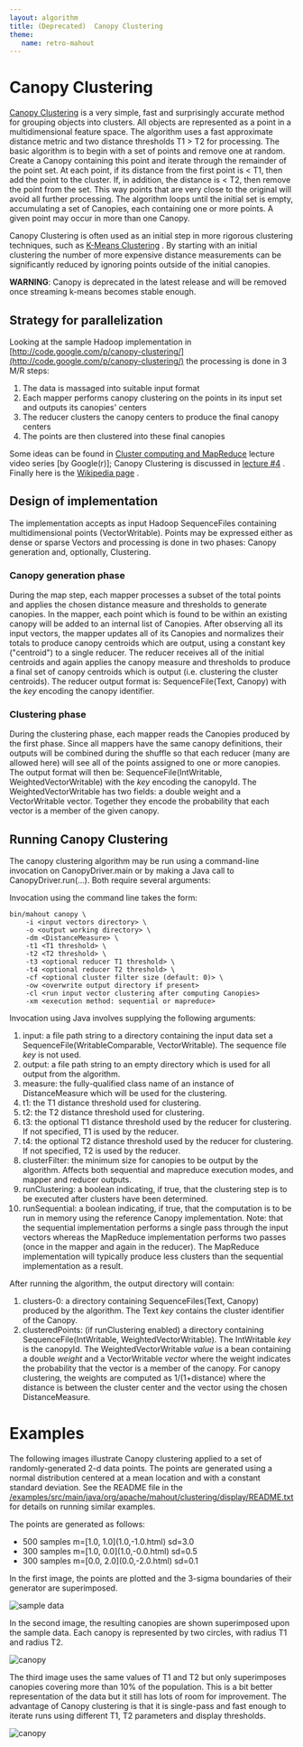```yaml
---
layout: algorithm
title: (Deprecated)  Canopy Clustering
theme:
   name: retro-mahout
---
```


<a name="CanopyClustering-CanopyClustering"></a>
# Canopy Clustering

[Canopy Clustering](http://www.kamalnigam.com/papers/canopy-kdd00.pdf)
 is a very simple, fast and surprisingly accurate method for grouping
objects into clusters. All objects are represented as a point in a
multidimensional feature space. The algorithm uses a fast approximate
distance metric and two distance thresholds T1 > T2 for processing. The
basic algorithm is to begin with a set of points and remove one at random.
Create a Canopy containing this point and iterate through the remainder of
the point set. At each point, if its distance from the first point is < T1,
then add the point to the cluster. If, in addition, the distance is < T2,
then remove the point from the set. This way points that are very close to
the original will avoid all further processing. The algorithm loops until
the initial set is empty, accumulating a set of Canopies, each containing
one or more points. A given point may occur in more than one Canopy.

Canopy Clustering is often used as an initial step in more rigorous
clustering techniques, such as [K-Means Clustering](k-means-clustering.html)
. By starting with an initial clustering the number of more expensive
distance measurements can be significantly reduced by ignoring points
outside of the initial canopies.

**WARNING**: Canopy is deprecated in the latest release and will be removed once streaming k-means becomes stable enough.
 
<a name="CanopyClustering-Strategyforparallelization"></a>
## Strategy for parallelization

Looking at the sample Hadoop implementation in [http://code.google.com/p/canopy-clustering/](http://code.google.com/p/canopy-clustering/)
 the processing is done in 3 M/R steps:
1. The data is massaged into suitable input format
1. Each mapper performs canopy clustering on the points in its input set and
outputs its canopies' centers
1. The reducer clusters the canopy centers to produce the final canopy
centers
1. The points are then clustered into these final canopies

Some ideas can be found in [Cluster computing and MapReduce](https://www.youtube.com/watch?v=yjPBkvYh-ss&list=PLEFAB97242917704A)
 lecture video series \[by Google(r)\]; Canopy Clustering is discussed in [lecture #4](https://www.youtube.com/watch?v=1ZDybXl212Q)
. Finally here is the [Wikipedia page](http://en.wikipedia.org/wiki/Canopy_clustering_algorithm)
.

<a name="CanopyClustering-Designofimplementation"></a>
## Design of implementation

The implementation accepts as input Hadoop SequenceFiles containing
multidimensional points (VectorWritable). Points may be expressed either as
dense or sparse Vectors and processing is done in two phases: Canopy
generation and, optionally, Clustering.

<a name="CanopyClustering-Canopygenerationphase"></a>
### Canopy generation phase

During the map step, each mapper processes a subset of the total points and
applies the chosen distance measure and thresholds to generate canopies. In
the mapper, each point which is found to be within an existing canopy will
be added to an internal list of Canopies. After observing all its input
vectors, the mapper updates all of its Canopies and normalizes their totals
to produce canopy centroids which are output, using a constant key
("centroid") to a single reducer. The reducer receives all of the initial
centroids and again applies the canopy measure and thresholds to produce a
final set of canopy centroids which is output (i.e. clustering the cluster
centroids). The reducer output format is: SequenceFile(Text, Canopy) with
the _key_ encoding the canopy identifier. 

<a name="CanopyClustering-Clusteringphase"></a>
### Clustering phase

During the clustering phase, each mapper reads the Canopies produced by the
first phase. Since all mappers have the same canopy definitions, their
outputs will be combined during the shuffle so that each reducer (many are
allowed here) will see all of the points assigned to one or more canopies.
The output format will then be: SequenceFile(IntWritable,
WeightedVectorWritable) with the _key_ encoding the canopyId. The
WeightedVectorWritable has two fields: a double weight and a VectorWritable
vector. Together they encode the probability that each vector is a member
of the given canopy.

<a name="CanopyClustering-RunningCanopyClustering"></a>
## Running Canopy Clustering

The canopy clustering algorithm may be run using a command-line invocation
on CanopyDriver.main or by making a Java call to CanopyDriver.run(...).
Both require several arguments:

Invocation using the command line takes the form:


    bin/mahout canopy \
        -i <input vectors directory> \
        -o <output working directory> \
        -dm <DistanceMeasure> \
        -t1 <T1 threshold> \
        -t2 <T2 threshold> \
        -t3 <optional reducer T1 threshold> \
        -t4 <optional reducer T2 threshold> \
        -cf <optional cluster filter size (default: 0)> \
        -ow <overwrite output directory if present>
        -cl <run input vector clustering after computing Canopies>
        -xm <execution method: sequential or mapreduce>


Invocation using Java involves supplying the following arguments:

1. input: a file path string to a directory containing the input data set a
SequenceFile(WritableComparable, VectorWritable). The sequence file _key_
is not used.
1. output: a file path string to an empty directory which is used for all
output from the algorithm.
1. measure: the fully-qualified class name of an instance of DistanceMeasure
which will be used for the clustering.
1. t1: the T1 distance threshold used for clustering.
1. t2: the T2 distance threshold used for clustering.
1. t3: the optional T1 distance threshold used by the reducer for
clustering. If not specified, T1 is used by the reducer.
1. t4: the optional T2 distance threshold used by the reducer for
clustering. If not specified, T2 is used by the reducer.
1. clusterFilter: the minimum size for canopies to be output by the
algorithm. Affects both sequential and mapreduce execution modes, and
mapper and reducer outputs.
1. runClustering: a boolean indicating, if true, that the clustering step is
to be executed after clusters have been determined.
1. runSequential: a boolean indicating, if true, that the computation is to
be run in memory using the reference Canopy implementation. Note: that the
sequential implementation performs a single pass through the input vectors
whereas the MapReduce implementation performs two passes (once in the
mapper and again in the reducer). The MapReduce implementation will
typically produce less clusters than the sequential implementation as a
result.

After running the algorithm, the output directory will contain:
1. clusters-0: a directory containing SequenceFiles(Text, Canopy) produced
by the algorithm. The Text _key_ contains the cluster identifier of the
Canopy.
1. clusteredPoints: (if runClustering enabled) a directory containing
SequenceFile(IntWritable, WeightedVectorWritable). The IntWritable _key_ is
the canopyId. The WeightedVectorWritable _value_ is a bean containing a
double _weight_ and a VectorWritable _vector_ where the weight indicates
the probability that the vector is a member of the canopy. For canopy
clustering, the weights are computed as 1/(1+distance) where the distance
is between the cluster center and the vector using the chosen
DistanceMeasure.

<a name="CanopyClustering-Examples"></a>
# Examples

The following images illustrate Canopy clustering applied to a set of
randomly-generated 2-d data points. The points are generated using a normal
distribution centered at a mean location and with a constant standard
deviation. See the README file in the [/examples/src/main/java/org/apache/mahout/clustering/display/README.txt](https://github.com/apache/mahout/blob/master/examples/src/main/java/org/apache/mahout/clustering/display/README.txt)
 for details on running similar examples.

The points are generated as follows:

* 500 samples m=\[1.0, 1.0\](1.0,-1.0\.html)
 sd=3.0
* 300 samples m=\[1.0, 0.0\](1.0,-0.0\.html)
 sd=0.5
* 300 samples m=\[0.0, 2.0\](0.0,-2.0\.html)
 sd=0.1

In the first image, the points are plotted and the 3-sigma boundaries of
their generator are superimposed. 

![sample data](../../images/SampleData.png)

In the second image, the resulting canopies are shown superimposed upon the
sample data. Each canopy is represented by two circles, with radius T1 and
radius T2.

![canopy](../../images/Canopy.png)

The third image uses the same values of T1 and T2 but only superimposes
canopies covering more than 10% of the population. This is a bit better
representation of the data but it still has lots of room for improvement.
The advantage of Canopy clustering is that it is single-pass and fast
enough to iterate runs using different T1, T2 parameters and display
thresholds.

![canopy](../../images/Canopy10.png)

